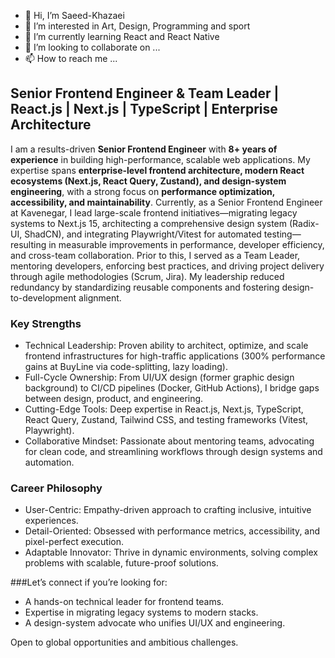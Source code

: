 - 👋 Hi, I’m Saeed-Khazaei
- 👀 I’m interested in Art, Design, Programming and sport
- 🌱 I’m currently learning React and React Native
- 💞️ I’m looking to collaborate on ...
- 📫 How to reach me ...

## Senior Frontend Engineer & Team Leader | React.js | Next.js | TypeScript | Enterprise Architecture

I am a results-driven **Senior Frontend Engineer** with **8+ years of experience** in building high-performance, scalable web applications. My expertise spans **enterprise-level frontend architecture, modern React ecosystems (Next.js, React Query, Zustand), and design-system engineering**, with a strong focus on **performance optimization, accessibility, and maintainability**.
Currently, as a Senior Frontend Engineer at Kavenegar, I lead large-scale frontend initiatives—migrating legacy systems to Next.js 15, architecting a comprehensive design system (Radix-UI, ShadCN), and integrating Playwright/Vitest for automated testing—resulting in measurable improvements in performance, developer efficiency, and cross-team collaboration.
Prior to this, I served as a Team Leader, mentoring developers, enforcing best practices, and driving project delivery through agile methodologies (Scrum, Jira). My leadership reduced redundancy by standardizing reusable components and fostering design-to-development alignment.

### Key Strengths
- Technical Leadership: Proven ability to architect, optimize, and scale frontend infrastructures for high-traffic applications (300% performance gains at BuyLine via code-splitting, lazy loading).
- Full-Cycle Ownership: From UI/UX design (former graphic design background) to CI/CD pipelines (Docker, GitHub Actions), I bridge gaps between design, product, and engineering.
- Cutting-Edge Tools: Deep expertise in React.js, Next.js, TypeScript, React Query, Zustand, Tailwind CSS, and testing frameworks (Vitest, Playwright).
- Collaborative Mindset: Passionate about mentoring teams, advocating for clean code, and streamlining workflows through design systems and automation.

### Career Philosophy
- User-Centric: Empathy-driven approach to crafting inclusive, intuitive experiences.
- Detail-Oriented: Obsessed with performance metrics, accessibility, and pixel-perfect execution.
- Adaptable Innovator: Thrive in dynamic environments, solving complex problems with scalable, future-proof solutions.

###Let’s connect if you’re looking for:
- A hands-on technical leader for frontend teams.
- Expertise in migrating legacy systems to modern stacks.
- A design-system advocate who unifies UI/UX and engineering.

Open to global opportunities and ambitious challenges.
